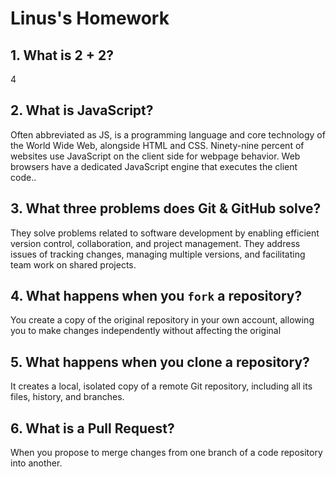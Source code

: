 # Linus's Homework

## 1. What is 2 + 2?

4

## 2. What is JavaScript?

Often abbreviated as JS, is a programming language and core technology of the World Wide Web, alongside HTML and CSS. Ninety-nine percent of websites use JavaScript on the client side for webpage behavior. Web browsers have a dedicated JavaScript engine that executes the client code..

## 3. What three problems does Git & GitHub solve?

They solve problems related to software development by enabling efficient version control, collaboration, and project management. They address issues of tracking changes, managing multiple versions, and facilitating team work on shared projects.

## 4. What happens when you `fork` a repository?

You create a copy of the original repository in your own account, allowing you to make changes independently without affecting the original

## 5. What happens when you clone a repository?

It creates a local, isolated copy of a remote Git repository, including all its files, history, and branches.

## 6. What is a Pull Request?

When you propose to merge changes from one branch of a code repository into another.
